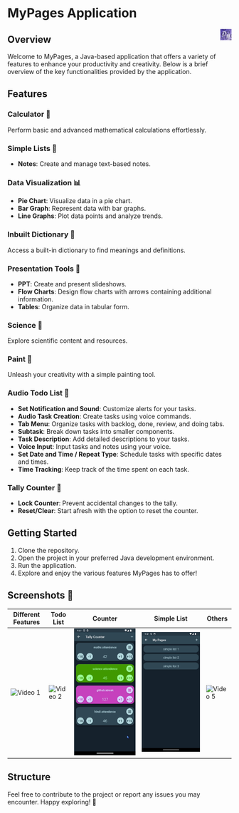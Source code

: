 # MyPages Application
<img align="right" alt="Loading Screenshots..." width="5%" height="5%" src="https://github.com/TarushGupta23/storage/blob/main/myPagesIcon.png" align="right">

## Overview

Welcome to MyPages, a Java-based application that offers a variety of features to enhance your productivity and creativity. Below is a brief overview of the key functionalities provided by the application.

## Features

### Calculator 🧮
Perform basic and advanced mathematical calculations effortlessly.

### Simple Lists 📝
- **Notes**: Create and manage text-based notes.
  
### Data Visualization 📊
- **Pie Chart**: Visualize data in a pie chart.
- **Bar Graph**: Represent data with bar graphs.
- **Line Graphs**: Plot data points and analyze trends.

### Inbuilt Dictionary 📖
Access a built-in dictionary to find meanings and definitions.

### Presentation Tools 📑
- **PPT**: Create and present slideshows.
- **Flow Charts**: Design flow charts with arrows containing additional information.
- **Tables**: Organize data in tabular form.

### Science 🔬
Explore scientific content and resources.

### Paint 🎨
Unleash your creativity with a simple painting tool.

### Audio Todo List 🎤
- **Set Notification and Sound**: Customize alerts for your tasks.
- **Audio Task Creation**: Create tasks using voice commands.
- **Tab Menu**: Organize tasks with backlog, done, review, and doing tabs.
- **Subtask**: Break down tasks into smaller components.
- **Task Description**: Add detailed descriptions to your tasks.
- **Voice Input**: Input tasks and notes using your voice.
- **Set Date and Time / Repeat Type**: Schedule tasks with specific dates and times.
- **Time Tracking**: Keep track of the time spent on each task.

### Tally Counter 🔢
- **Lock Counter**: Prevent accidental changes to the tally.
- **Reset/Clear**: Start afresh with the option to reset the counter.

## Getting Started

1. Clone the repository.
2. Open the project in your preferred Java development environment.
3. Run the application.
4. Explore and enjoy the various features MyPages has to offer!

## Screenshots 📸

| Different Features | Todo List | Counter | Simple List | Others |
|---------------|---------------|---------------|---------------|---------------|
| ![Video 1](https://github.com/TarushGupta23/storage/blob/main/MyPages/vid1-ezgif.com-video-to-gif-converter.gif) | ![Video 2](https://github.com/TarushGupta23/storage/blob/main/MyPages/vid4-ezgif.com-video-to-gif-converter.gif) | ![Video 3](https://github.com/TarushGupta23/storage/blob/main/MyPages/vid3-ezgif.com-video-to-gif-converter.gif) | ![Video 4](https://github.com/TarushGupta23/storage/blob/main/MyPages/vid2-ezgif.com-video-to-gif-converter.gif) | ![Video 5](https://github.com/TarushGupta23/storage/blob/main/MyPages/ezgif.com-resize.gif) |


## Structure

Feel free to contribute to the project or report any issues you may encounter. Happy exploring! 🚀
